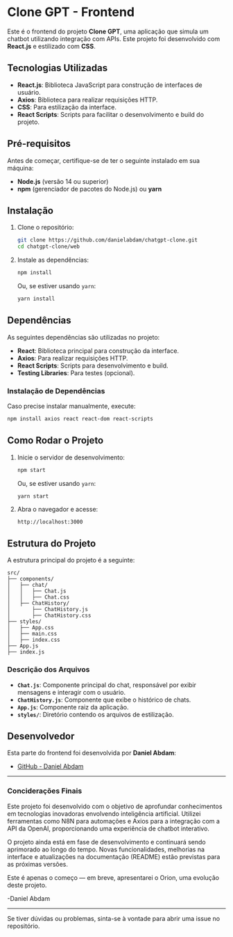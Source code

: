 # Clone GPT - Frontend

Este é o frontend do projeto **Clone GPT**, uma aplicação que simula um chatbot utilizando integração com APIs. Este projeto foi desenvolvido com **React.js** e estilizado com **CSS**.

## Tecnologias Utilizadas

- **React.js**: Biblioteca JavaScript para construção de interfaces de usuário.
- **Axios**: Biblioteca para realizar requisições HTTP.
- **CSS**: Para estilização da interface.
- **React Scripts**: Scripts para facilitar o desenvolvimento e build do projeto.

## Pré-requisitos

Antes de começar, certifique-se de ter o seguinte instalado em sua máquina:

- **Node.js** (versão 14 ou superior)
- **npm** (gerenciador de pacotes do Node.js) ou **yarn**

## Instalação

1. Clone o repositório:
   ```bash
   git clone https://github.com/danielabdam/chatgpt-clone.git
   cd chatgpt-clone/web
   ```

2. Instale as dependências:
   ```bash
   npm install
   ```
   Ou, se estiver usando `yarn`:
   ```bash
   yarn install
   ```

## Dependências

As seguintes dependências são utilizadas no projeto:

- **React**: Biblioteca principal para construção da interface.
- **Axios**: Para realizar requisições HTTP.
- **React Scripts**: Scripts para desenvolvimento e build.
- **Testing Libraries**: Para testes (opcional).

### Instalação de Dependências

Caso precise instalar manualmente, execute:
```bash
npm install axios react react-dom react-scripts
```

## Como Rodar o Projeto

1. Inicie o servidor de desenvolvimento:
   ```bash
   npm start
   ```
   Ou, se estiver usando `yarn`:
   ```bash
   yarn start
   ```

2. Abra o navegador e acesse:
   ```
   http://localhost:3000
   ```

## Estrutura do Projeto

A estrutura principal do projeto é a seguinte:

```
src/
├── components/
│   ├── chat/
│   │   ├── Chat.js
│   │   ├── Chat.css
│   ├── ChatHistory/
│       ├── ChatHistory.js
│       ├── ChatHistory.css
├── styles/
│   ├── App.css
│   ├── main.css
│   ├── index.css
├── App.js
├── index.js
```

### Descrição dos Arquivos

- **`Chat.js`**: Componente principal do chat, responsável por exibir mensagens e interagir com o usuário.
- **`ChatHistory.js`**: Componente que exibe o histórico de chats.
- **`App.js`**: Componente raiz da aplicação.
- **`styles/`**: Diretório contendo os arquivos de estilização.

## Desenvolvedor

Esta parte do frontend foi desenvolvida por **Daniel Abdam**:

- [GitHub - Daniel Abdam](https://github.com/danielabdam)

---
### Conciderações Finais 
Este projeto foi desenvolvido com o objetivo de aprofundar conhecimentos em tecnologias inovadoras envolvendo inteligência artificial. Utilizei ferramentas como N8N para automações e Axios para a integração com a API da OpenAI, proporcionando uma experiência de chatbot interativo.

O projeto ainda está em fase de desenvolvimento e continuará sendo aprimorado ao longo do tempo. Novas funcionalidades, melhorias na interface e atualizações na documentação (README) estão previstas para as próximas versões.

Este é apenas o começo — em breve, apresentarei o Orion, uma evolução deste projeto. 

-Daniel Abdam

---

Se tiver dúvidas ou problemas, sinta-se à vontade para abrir uma issue no repositório.